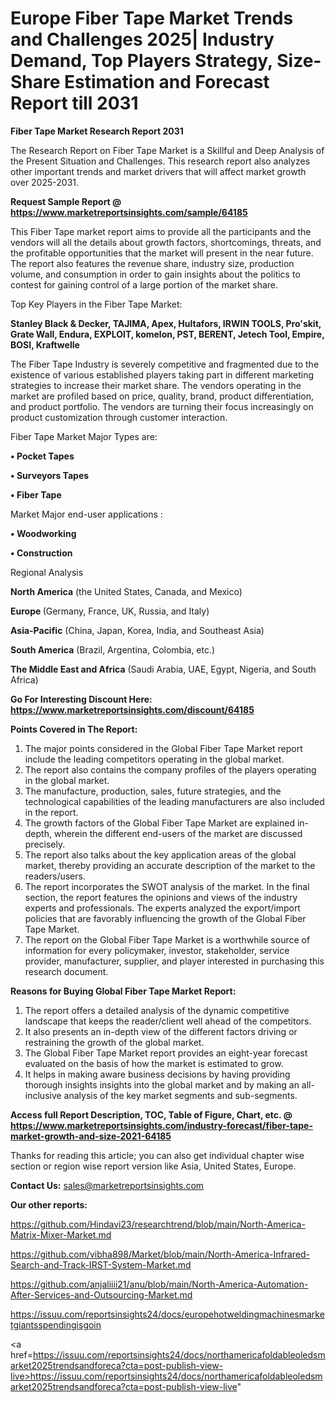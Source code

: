 # Europe Fiber Tape Market Trends and Challenges 2025| Industry Demand, Top Players Strategy, Size-Share Estimation and Forecast Report till 2031

<strong>Fiber Tape Market Research Report 2031</strong>

The Research Report on Fiber Tape Market is a Skillful and Deep Analysis of the Present Situation and Challenges. This research report also analyzes other important trends and market drivers that will affect market growth over 2025-2031.

<strong>Request Sample Report @ <a href=https://www.marketreportsinsights.com/sample/64185>https://www.marketreportsinsights.com/sample/64185</a></strong>

This Fiber Tape market report aims to provide all the participants and the vendors will all the details about growth factors, shortcomings, threats, and the profitable opportunities that the market will present in the near future. The report also features the revenue share, industry size, production volume, and consumption in order to gain insights about the politics to contest for gaining control of a large portion of the market share.

Top Key Players in the Fiber Tape Market:

<strong>Stanley Black & Decker, TAJIMA, Apex, Hultafors, IRWIN TOOLS, Pro&#39;skit, Grate Wall, Endura, EXPLOIT, komelon, PST, BERENT, Jetech Tool, Empire, BOSI, Kraftwelle</strong>

The Fiber Tape Industry is severely competitive and fragmented due to the existence of various established players taking part in different marketing strategies to increase their market share. The vendors operating in the market are profiled based on price, quality, brand, product differentiation, and product portfolio. The vendors are turning their focus increasingly on product customization through customer interaction.

Fiber Tape Market Major Types are:

<strong>• Pocket Tapes

• Surveyors Tapes

• Fiber Tape</strong>

Market Major end-user applications :

<strong>• Woodworking

• Construction</strong>

Regional Analysis

</u><strong><b>North America</b></strong> (the United States, Canada, and Mexico)

<strong><b>Europe </b></strong>(Germany, France, UK, Russia, and Italy)

<strong><b>Asia-Pacific</b></strong> (China, Japan, Korea, India, and Southeast Asia)

<strong><b>South America</b></strong> (Brazil, Argentina, Colombia, etc.)

<strong><b>The Middle East and Africa</b></strong> (Saudi Arabia, UAE, Egypt, Nigeria, and South Africa)

<strong>Go For Interesting Discount Here: <a href=https://www.marketreportsinsights.com/discount/64185>https://www.marketreportsinsights.com/discount/64185</a></strong>

<strong>Points Covered in The Report:</strong>
<ol>
  <li>The major points considered in the Global Fiber Tape Market report include the leading competitors operating in the global market.</li>
  <li>The report also contains the company profiles of the players operating in the global market.</li>
  <li>The manufacture, production, sales, future strategies, and the technological capabilities of the leading manufacturers are also included in the report.</li>
  <li>The growth factors of the Global Fiber Tape Market are explained in-depth, wherein the different end-users of the market are discussed precisely.</li>
  <li>The report also talks about the key application areas of the global market, thereby providing an accurate description of the market to the readers/users.</li>
  <li>The report incorporates the SWOT analysis of the market. In the final section, the report features the opinions and views of the industry experts and professionals. The experts analyzed the export/import policies that are favorably influencing the growth of the Global Fiber Tape Market.</li>
  <li>The report on the Global Fiber Tape Market is a worthwhile source of information for every policymaker, investor, stakeholder, service provider, manufacturer, supplier, and player interested in purchasing this research document.</li>
</ol>
<strong>Reasons for Buying Global Fiber Tape Market Report:</strong>

<ol>
  <li>The report offers a detailed analysis of the dynamic competitive landscape that keeps the reader/client well ahead of the competitors.</li>
  <li>It also presents an in-depth view of the different factors driving or restraining the growth of the global market.</li>
  <li>The Global Fiber Tape Market report provides an eight-year forecast evaluated on the basis of how the market is estimated to grow.</li>
  <li>It helps in making aware business decisions by having providing thorough insights insights into the global market and by making an all-inclusive analysis of the key market segments and sub-segments.</li>
</ol>
<strong>Access full Report Description, TOC, Table of Figure, Chart, etc. @ <a href=https://www.marketreportsinsights.com/industry-forecast/fiber-tape-market-growth-and-size-2021-64185>https://www.marketreportsinsights.com/industry-forecast/fiber-tape-market-growth-and-size-2021-64185</a></strong>


Thanks for reading this article; you can also get individual chapter wise section or region wise report version like Asia, United States, Europe.

<strong>Contact Us:</strong>
sales@marketreportsinsights.com

<strong>Our other reports:</strong>

<a href=https://github.com/Hindavi23/researchtrend/blob/main/North-America-Matrix-Mixer-Market.md>https://github.com/Hindavi23/researchtrend/blob/main/North-America-Matrix-Mixer-Market.md</a>

<a href=https://github.com/vibha898/Market/blob/main/North-America-Infrared-Search-and-Track-IRST-System-Market.md>https://github.com/vibha898/Market/blob/main/North-America-Infrared-Search-and-Track-IRST-System-Market.md</a>

<a href=https://github.com/anjaliiii21/anu/blob/main/North-America-Automation-After-Services-and-Outsourcing-Market.md>https://github.com/anjaliiii21/anu/blob/main/North-America-Automation-After-Services-and-Outsourcing-Market.md</a>

<a href=https://issuu.com/reportsinsights24/docs/europehotweldingmachinesmarketgiantsspendingisgoin>https://issuu.com/reportsinsights24/docs/europehotweldingmachinesmarketgiantsspendingisgoin</a>

<a href=https://issuu.com/reportsinsights24/docs/northamericafoldableoledsmarket2025trendsandforeca?cta=post-publish-view-live>https://issuu.com/reportsinsights24/docs/northamericafoldableoledsmarket2025trendsandforeca?cta=post-publish-view-live</a>"
